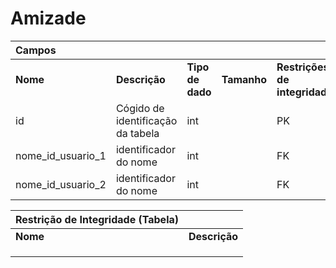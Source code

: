 # Amizade
|Campos | | | | |
|:-------|:------- | :------- | :------- | :------- |
|  **Nome**  | **Descrição** |  **Tipo de dado**  | **Tamanho** |  **Restrições de integridade**  |
| id | Cógido de identificação da tabela | int |  | PK |
| nome_id_usuario_1 | identificador do nome | int |  | FK |
| nome_id_usuario_2 | identificador do nome | int |  | FK |

|Restrição de Integridade (Tabela)| |
|:-------|:------- |
|  **Nome**  | **Descrição** |
|||
|||
|||
